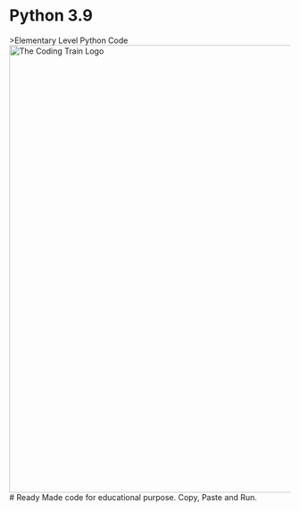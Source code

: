 # Python 3.9
<meta name="google-site-verification" content="BQwASI25pUaKscAPUV77cD8vX5J2W5Z3YGhVg_DAal0" />
>Elementary Level Python Code
<a target="_blank" rel="noopener noreferrer" href="https://github.com/CodingTrain/website/blob/main/.github/logo.png?raw=true"><img width="800" alt="The Coding Train Logo" src="https://github.com/CodingTrain/website/raw/main/.github/logo.png?raw=true" style="max-width:100%;"></a>
# Ready Made code for educational purpose. Copy, Paste and Run.
